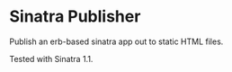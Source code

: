 # Sinatra Publisher

Publish an erb-based sinatra app out to static HTML files.

Tested with Sinatra 1.1.